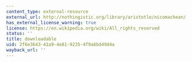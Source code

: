 ```yaml
---
content_type: external-resource
external_url: http://nothingistic.org/library/aristotle/nicomachean/
has_external_license_warning: true
license: https://en.wikipedia.org/wiki/All_rights_reserved
status: ''
title: downloadable
uid: 2f6e3643-41a9-4e81-9235-4f9a6bd49d4a
wayback_url: ''
---
```

